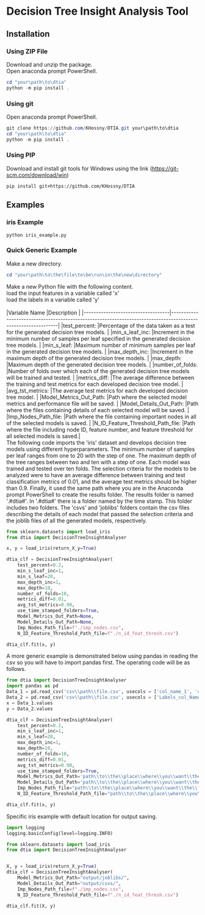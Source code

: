 # Decision Tree Insight Analysis Tool

## Installation

### Using ZIP File
Download and unzip the package. <br />
Open anaconda prompt PowerShell. <br />
```powershell
cd "your\path\to\dtia"
python -m pip install .
```

### Using git
Open anaconda prompt PowerShell. <br />
```powershell
git clone https://github.com/KHossny/DTIA.git your\path\to\dtia
cd "your\path\to\dtia"
python -m pip install .
```

### Using PIP
Download and install git tools for Windows using the link (https://git-scm.com/download/win)
```
pip install git+https://github.com/KHossny/DTIA
```

## Examples
### iris Example
```
python iris_example.py
```

### Quick Generic Example
Make a new directory.
```powershell
cd "your\path\to\the\file\to\be\run\in\the\new\directory"
```
Make a new Python file with the following content. <br />
load the input features in a variable called 'x' <br />
load the labels in a variable called 'y' <br />
<br />
|Variable Name                      |Description                                                                                                   |
|-----------------------------------|--------------------------------------------------------------------------------------------------------------|
|test_percent:                      |Percentage of the data taken as a test for the generated decision tree models.                                |
|min_s_leaf_inc:                    |Increment in the minimum number of samples per leaf specified in the generated decision tree models.          |
|min_s_leaf:                        |Maximum number of minimum samples per leaf in the generated decision tree models.                             |
|max_depth_inc:                     |Increment in the maximum depth of the generated decision tree models.                                         |
|max_depth:                         |Maximum depth of the generated decision tree models.                                                          |
|number_of_folds:                   |Number of folds over which each of the generated decision tree models will be trained and tested.             |
|metrics_diff:                      |The average difference between the training and test metrics for each developed decision tree model.          |
|avg_tst_metrics:                   |The average test metrics for each developed decision tree model.                                              |
|Model_Metrics_Out_Path:            |Path where the selected model metrics and performance file will be saved.                                     |
|Model_Details_Out_Path:            |Path where the files containing details of each selected model will be saved.                                 |
|Imp_Nodes_Path_file:               |Path where the file containing important nodes in all of the selected models is saved.                        |
|N_ID_Feature_Threshold_Path_file:  |Path where the file including node ID, feature number, and feature threshold for all selected models is saved.|
<br />
The following code imports the 'iris' dataset and develops decision tree models using different hyperparameters. The minimum number of samples per leaf ranges from one to 20 with the step of one. The maximum depth of the tree ranges between two and ten with a step of one. Each model was trained and tested over ten folds. The selection criteria for the models to be analyzed were to have an average difference between training and test classification metrics of 0.01, and the average test metrics should be higher than 0.9. Finally, it used the same path where you are in the Anaconda prompt PowerShell to create the results folder. The results folder is named '.#dtia#'. In '.#dtia#' there is a folder named by the time stamp. This folder includes two folders. The 'csvs' and 'joblibs' folders contain the csv files describing the details of each model that passed the selection criteria and the joblib files of all the generated models, respectively.

```python
from sklearn.datasets import load_iris
from dtia import DecisionTreeInsightAnalyser

x, y = load_iris(return_X_y=True)

dtia_clf = DecisionTreeInsightAnalyser(
    test_percent=0.2,
    min_s_leaf_inc=1,
    min_s_leaf=20,
    max_depth_inc=1,
    max_depth=10,
    number_of_folds=10,
    metrics_diff=0.01,
    avg_tst_metrics=0.90,
    use_time_stamped_folders=True,
    Model_Metrics_Out_Path=None,
    Model_Details_Out_Path=None,
    Imp_Nodes_Path_file=f"./imp_nodes.csv",
    N_ID_Feature_Threshold_Path_file=f"./n_id_feat_thresh.csv")

dtia_clf.fit(x, y)
```

A more generic example is demonstrated below using pandas in reading the csv so you will have to import pandas first. The operating code will be as follows. 

```python
from dtia import DecisionTreeInsightAnalyser
import pandas as pd
Data_1 = pd.read_csv('csv\\path\\file.csv', usecols = ['col_name_1', 'col_name_2'])
Data_2 = pd.read_csv('csv\\path\\file.csv', usecols = ['Labels_col_Name'])
x = Data_1.values
y = Data_2.values

dtia_clf = DecisionTreeInsightAnalyser(
    test_percent=0.2,
    min_s_leaf_inc=1,
    min_s_leaf=20,
    max_depth_inc=1,
    max_depth=10,
    number_of_folds=10,
    metrics_diff=0.01,
    avg_tst_metrics=0.90,
    use_time_stamped_folders=True,
    Model_Metrics_Out_Path='path\\to\\the\\place\\where\\you\\want\\the\\file\\to\\be\\saved\\',
    Model_Details_Out_Path='path\\to\\the\\place\\where\\you\\want\\the\\file\\to\\be\\saved\\',
    Imp_Nodes_Path_file="path\\to\\the\\place\\where\\you\\want\\the\\file\\to\\be\\saved\\imp_nodes.csv",
    N_ID_Feature_Threshold_Path_file="path\\to\\the\\place\\where\\you\\want\\the\\file\\to\\be\\saved\\n_id_feat_thresh.csv")

dtia_clf.fit(x, y)
```

Specific iris example with default location for output saving.
```python
import logging
logging.basicConfig(level=logging.INFO)

from sklearn.datasets import load_iris
from dtia import DecisionTreeInsightAnalyser


X, y = load_iris(return_X_y=True)
dtia_clf = DecisionTreeInsightAnalyser(                 
    Model_Metrics_Out_Path="output/joblibs/",
    Model_Details_Out_Path="output/csvs/",
    Imp_Nodes_Path_file=f"./imp_nodes.csv",
    N_ID_Feature_Threshold_Path_file=f"./n_id_feat_thresh.csv")

dtia_clf.fit(X, y)
```
